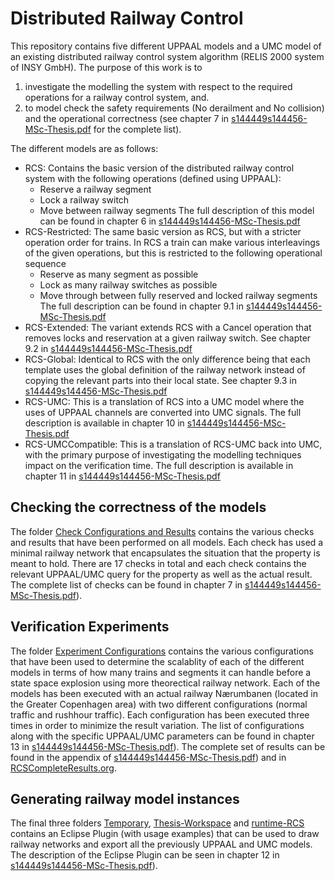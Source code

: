 # Distributed Railway Control
This repository contains five different UPPAAL models and a UMC model of an existing distributed railway control system algorithm (RELIS 2000 system of INSY GmbH). The purpose of this work is to 
1. investigate the modelling the system with respect to the required operations for a
railway control system, and. 
2. to model check the safety requirements (No derailment and No collision) and the operational correctness (see chapter 7 in [s144449s144456-MSc-Thesis.pdf](https://github.com/perlangelaursen/DistributedRailwayControl/blob/master/s144449s144456-MSc-Thesis.pdf) for the complete list). 

The different models are as follows:
* RCS: Contains the basic version of the distributed railway control system with the following operations (defined using UPPAAL):
  * Reserve a railway segment
  * Lock a railway switch
  * Move between railway segments
  The full description of this model can be found in chapter 6 in [s144449s144456-MSc-Thesis.pdf](https://github.com/perlangelaursen/DistributedRailwayControl/blob/master/s144449s144456-MSc-Thesis.pdf)
* RCS-Restricted: The same basic version as RCS, but with a stricter operation order for trains. In RCS a train can make various interleavings of the given operations, but this is restricted to the following operational sequence
  * Reserve as many segment as possible
  * Lock as many railway switches as possible
  * Move through between fully reserved and locked railway segments
  The full description can be found in chapter 9.1 in [s144449s144456-MSc-Thesis.pdf](https://github.com/perlangelaursen/DistributedRailwayControl/blob/master/s144449s144456-MSc-Thesis.pdf)
* RCS-Extended: The variant extends RCS with a Cancel operation that removes locks and reservation at a given railway switch. See chapter 9.2 in [s144449s144456-MSc-Thesis.pdf](https://github.com/perlangelaursen/DistributedRailwayControl/blob/master/s144449s144456-MSc-Thesis.pdf)
* RCS-Global: Identical to RCS with the only difference being that each template uses the global definition of the railway network instead of copying the relevant parts into their local state. See chapter 9.3 in [s144449s144456-MSc-Thesis.pdf](https://github.com/perlangelaursen/DistributedRailwayControl/blob/master/s144449s144456-MSc-Thesis.pdf)
* RCS-UMC: This is a translation of RCS into a UMC model where the uses of UPPAAL channels are converted into UMC signals. The full description is available in chapter 10 in [s144449s144456-MSc-Thesis.pdf](https://github.com/perlangelaursen/DistributedRailwayControl/blob/master/s144449s144456-MSc-Thesis.pdf)
* RCS-UMCCompatible: This is a translation of RCS-UMC back into UMC, with the primary purpose of investigating the modelling techniques impact on the verification time. The full description is available in chapter 11 in [s144449s144456-MSc-Thesis.pdf](https://github.com/perlangelaursen/DistributedRailwayControl/blob/master/s144449s144456-MSc-Thesis.pdf)

## Checking the correctness of the models
The folder [Check Configurations and Results](https://github.com/perlangelaursen/DistributedRailwayControl/tree/master/Check%20Configurations%20and%20Results) contains the various checks and results that have been performed on all models. Each check has used a minimal railway network that encapsulates the situation that the property is meant to hold. There are 17 checks in total and each check contains the relevant UPPAAL/UMC query for the property as well as the actual result. The complete list of checks can be found in chapter 7 in [s144449s144456-MSc-Thesis.pdf](https://github.com/perlangelaursen/DistributedRailwayControl/blob/master/s144449s144456-MSc-Thesis.pdf)).

## Verification Experiments
The folder [Experiment Configurations](https://github.com/perlangelaursen/DistributedRailwayControl/tree/master/Experiment%20Configurations) contains the various configurations that have been used to determine the scalablity of each of the different models in terms of how many trains and segments it can handle before a state space explosion using more theorectical railway network. Each of the models has been executed with an actual railway Nærumbanen (located in the Greater Copenhagen area) with two different configurations (normal traffic and rushhour traffic). Each configuration has been executed three times in order to minimize the result variation. The list of configurations along with the specific UPPAAL/UMC parameters can be found in chapter 13 in [s144449s144456-MSc-Thesis.pdf](https://github.com/perlangelaursen/DistributedRailwayControl/blob/master/s144449s144456-MSc-Thesis.pdf)). The complete set of results can be found in the appendix of [s144449s144456-MSc-Thesis.pdf](https://github.com/perlangelaursen/DistributedRailwayControl/blob/master/s144449s144456-MSc-Thesis.pdf)) and in [RCSCompleteResults.org](https://github.com/perlangelaursen/DistributedRailwayControl/blob/master/RCSCompleteResults.org).

## Generating railway model instances
The final three folders [Temporary](https://github.com/perlangelaursen/DistributedRailwayControl/tree/master/Temporary), [Thesis-Workspace](https://github.com/perlangelaursen/DistributedRailwayControl/tree/master/Thesis-Workspace) and [runtime-RCS](https://github.com/perlangelaursen/DistributedRailwayControl/tree/master/runtime-RCS) contains an Eclipse Plugin (with usage examples) that can be used to draw railway networks and export all the previously UPPAAL and UMC models. The description of the Eclipse Plugin can be seen in chapter 12 in [s144449s144456-MSc-Thesis.pdf](https://github.com/perlangelaursen/DistributedRailwayControl/blob/master/s144449s144456-MSc-Thesis.pdf)).
